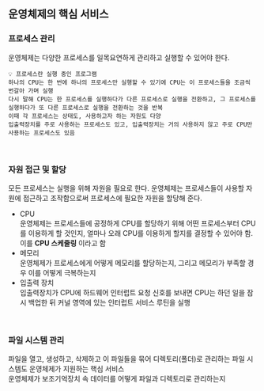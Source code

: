 ## 운영체제의 핵심 서비스

### 프로세스 관리

운영체제는 다양한 프로세스를 일목요연하게 관리하고 실행할 수 있어야 한다.

```
💡 프로세스란 실행 중인 프로그램
하나의 CPU는 한 번에 하나의 프로세스만 실행할 수 있기에 CPU는 이 프로세스들을 조금씩 번갈아 가며 실행
다시 말해 CPU는 한 프로세스를 실행하다가 다른 프로세스로 실행을 전환하고, 그 프로세스를 실행하다가 또 다른 프로세스로 실행을 전환하는 것을 반복
이때 각 프로세스는 상태도, 사용하고자 하는 자원도 다양
입출력장치를 주로 사용하는 프로세스도 있고, 입출력장치는 거의 사용하지 않고 주로 CPU만 사용하는 프로세스도 있음
```

<br>

### 자원 접근 및 할당

모든 프로세스는 실행을 위해 자원을 필요로 한다. 운영체제는 프로세스들이 사용할 자원에 접근하고 조작함으로써 프로세스에 필요한 자원을 할당해 준다.

- CPU  
  운영체제는 프로세스들에 공정하게 CPU를 할당하기 위해 어떤 프로세스부터 CPU를 이용하게 할 것인지, 얼마나 오래 CPU를 이용하게 할지를 결정할 수 있어야 함.  
  이를 **CPU 스케줄링** 이라고 함
- 메모리  
  운영체제가 프로세스에게 어떻게 메모리를 할당하는지, 그리고 메모리가 부족할 경우 이를 어떻게 극복하는지
- 입출력 장치  
  입출력장치가 CPU에 하드웨어 인터럽트 요청 신호를 보내면 CPU는 하던 일을 잠시 백업한 뒤 커널 영역에 있는 인터럽트 서비스 루틴을 실행

<br>

### 파일 시스템 관리

파일을 열고, 생성하고, 삭제하고 이 파일들을 묶어 디렉토리(폴더)로 관리하는 파일 시스템도 운영체제가 지원하는 핵심 서비스  
운영체제가 보조기억장치 속 데이터를 어떻게 파일과 디렉토리로 관리하는지
